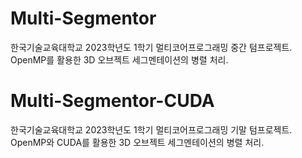 # Multi-Segmentor
한국기술교육대학교 2023학년도 1학기 멀티코어프로그래밍 중간 텀프로젝트.  
OpenMP를 활용한 3D 오브젝트 세그멘테이션의 병렬 처리.  

# Multi-Segmentor-CUDA
한국기술교육대학교 2023학년도 1학기 멀티코어프로그래밍 기말 텀프로젝트.  
OpenMP와 CUDA를 활용한 3D 오브젝트 세그멘테이션의 병렬 처리.  

